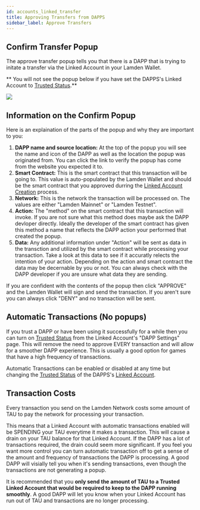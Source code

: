 ```yaml
---
id: accounts_linked_transfer
title: Approving Transfers from DAPPS
sidebar_label: Approve Transfers
---
```






## Confirm Transfer Popup
The approve transfer popup tells you that there is a DAPP that is trying to initate a transfer via the Linked Account in your Lamden Wallet.

** You will not see the popup below if you have set the DAPPS's Linked Account to <u>[Trusted Status](/docs/wallet/accounts_linked_create#make-account-trusted)</u>.**

![](/img/wallet/linked_account_transfer.png)

## Information on the Confirm Popup
Here is an explaination of the parts of the popup and why they are important to you:
1. **DAPP name and source location:**  At the top of the popup you will see the name and icon of the DAPP as well as the location the popup was originated from.  You can click the link to verify the popup has come from the website you expected it to.
2. **Smart Contract:** This is the smart contract that this transaction will be going to.  This value is auto-populated by the Lamden Wallet and should be the smart contract that you approved durring the <u>[Linked Account Creation](/docs/wallet/accounts_linked_create)</u> process.
3. **Network:** This is the network the transaction will be processed on.  The values are either "Lamden Mainnet" or "Lamden Testnet".
4. **Action:** The "method" on the smart contract that this transaction will invoke. If you are not sure what this method does maybe ask the DAPP devloper directly.  Ideally the developer of the smart contract has given this method a name that reflects the DAPP action your performed that created the popup.
5. **Data:** Any additional information under "Action" will be sent as data in the transction and utilized by the smart contract while processing your transaction.  Take a look at this data to see if it accuratly relects the intention of your action.  Depending on the action and smart contract the data may be decernable by you or not.  You can always check with the DAPP developer if you are unsure what data they are sending.

If you are confident with the contents of the popup then click "APPROVE" and the Lamden Wallet will sign and send the transaction.
If you aren't sure you can always click "DENY" and no transaction will be sent.

## Automatic Transactions (No popups)
If you trust a DAPP or have been using it successfully for a while then you can turn on <u>[Trusted Status](/docs/wallet/accounts_linked_create#make-account-trusted)</u> from the Linked Account's "DAPP Settings" page.  This will remove the need to approve EVERY transaction and will allow for a smoother DAPP experience.  This is usually a good option for games that have a high frequency of transactions.  

Automatic Transactions can be enabled or disabled at any time but changing the <u>[Trusted Status](/docs/wallet/accounts_linked_create#make-account-trusted)</u> of the DAPPS's <u>[Linked Account](/docs/wallet/accounts_linked_overview)</u>.

## Transaction Costs
Every transaction you send on the Lamden Network costs some amount of TAU to pay the network for processing your transaction.

This means that a Linked Account with automatic transactions enabled will be SPENDING your TAU everytime it makes a transaction. This will cause a drain on your TAU balance for that Linked Account. If the DAPP has a lot of transactions required, the drain could seem more significant. If you feel you want more control you can turn automatic transaction off to get a sense of the amount and frequency of transactions the DAPP is processing.  A good DAPP will visially tell you when it's sending transactions, even though the transactions are not generating a popup.

It is recommended that you **only send the amount of TAU to a Trusted Linked Account that would be required to keep to the DAPP running smoothly**.  A good DAPP will let you know when your Linked Account has run out of TAU and transactions are no longer processing.